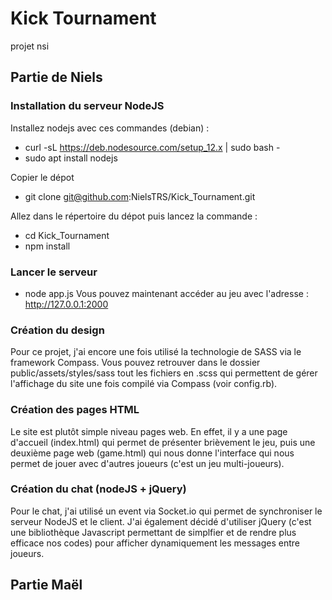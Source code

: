 # Kick Tournament
projet nsi

## Partie de Niels

### Installation du serveur NodeJS
Installez nodejs avec ces commandes (debian) : 
- curl -sL https://deb.nodesource.com/setup_12.x | sudo bash -
- sudo apt install nodejs

Copier le dépot 
- git clone git@github.com:NielsTRS/Kick_Tournament.git

Allez dans le répertoire du dépot puis lancez la commande :
- cd Kick_Tournament
- npm install

### Lancer le serveur
- node app.js
Vous pouvez maintenant accéder au jeu avec l'adresse : http://127.0.0.1:2000

### Création du design
Pour ce projet, j'ai encore une fois utilisé la technologie de SASS via le framework Compass.
Vous pouvez retrouver dans le dossier public/assets/styles/sass tout les fichiers en .scss qui permettent de gérer l'affichage du site une fois compilé via Compass (voir config.rb).

### Création des pages HTML
Le site est plutôt simple niveau pages web. En effet, il y a une page d'accueil (index.html) qui permet de présenter brièvement le jeu, puis une deuxième page web (game.html) qui nous donne l'interface qui nous permet de jouer avec d'autres joueurs (c'est un jeu multi-joueurs).

### Création du chat (nodeJS + jQuery)
Pour le chat, j'ai utilisé un event via Socket.io qui permet de synchroniser le serveur NodeJS et le client. J'ai également décidé d'utiliser jQuery (c'est une bibliothèque Javascript permettant de simplfier et de rendre plus efficace nos codes) pour afficher dynamiquement les messages entre joueurs.

## Partie Maël
